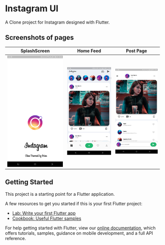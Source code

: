 # Instagram UI

A Clone project for Instagram designed with Flutter.

## Screenshots of pages

|SplashScreen|Home Feed|Post Page|
| ------------- | ------------- | ------------- |
|<img src="https://github.com/JustinWeru12/instagram-UI/blob/master/assets/1.png" width="400px" height="auto">|<img src="https://github.com/JustinWeru12/instagram-UI/blob/master/assets/2.png" width="400px" height="auto">|<img src="https://github.com/JustinWeru12/instagram-UI/blob/master/assets/3.png" width="400px" height="auto">|

## Getting Started

This project is a starting point for a Flutter application.

A few resources to get you started if this is your first Flutter project:

- [Lab: Write your first Flutter app](https://flutter.dev/docs/get-started/codelab)
- [Cookbook: Useful Flutter samples](https://flutter.dev/docs/cookbook)

For help getting started with Flutter, view our
[online documentation](https://flutter.dev/docs), which offers tutorials,
samples, guidance on mobile development, and a full API reference.
